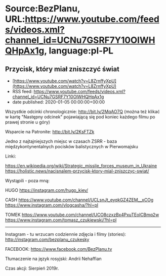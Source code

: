 # Source:BezPlanu, URL:https://www.youtube.com/feeds/videos.xml?channel_id=UCNu7GSRF7Y10OIWHQHpAx1g, language:pl-PL

## Przycisk, który miał zniszczyć świat
 - [https://www.youtube.com/watch?v=L8ZrnffyXpU](https://www.youtube.com/watch?v=L8ZrnffyXpU)
 - RSS feed: https://www.youtube.com/feeds/videos.xml?channel_id=UCNu7GSRF7Y10OIWHQHpAx1g
 - date published: 2020-01-05 00:00:00+00:00

Wszystkie odcinki chronologicznie: http://bit.ly/2MqAO7Q
(można też klikać w kartę "Następny odcinek" pojawiającą się pod koniec każdego filmu po prawej stronie u góry)

Wsparcie na Patronite: http://bit.ly/2KsFTZk 

Jedno z najtajniejszych miejsc w czasach ZSRR - baza międzykontynentalnych pocisków balistycznych w Pierwomajsku

Linki:

https://en.wikipedia.org/wiki/Strategic_missile_forces_museum_in_Ukraine
https://holistic.news/nacisnalem-przycisk-ktory-mial-zniszczyc-swiat/

Wystąpili - poza mną:

HUGO
https://instagram.com/hugo_kiev/

CASH
https://www.youtube.com/channel/UCLsnJt_eyqkGZ4ZEM__xCOg
https://www.instagram.com/vlogcasha/?hl=pl

TOMEK
https://www.youtube.com/channel/UCO8czxzBx4PxuTEolCBmq2w
https://www.instagram.com/tomasz_czukiewski/?hl=pl


************************

Instagram - tu wrzucam codziennie zdjęcia i filmy (stories): 
http://instagram.com/bezplanu_czukesky

FACEBOOK: https://www.facebook.com/BezPlanu.tv

Tłumaczenie na język rosyjski: Andrii Nehaffian

Czas akcji: 
Sierpień  2019r.

